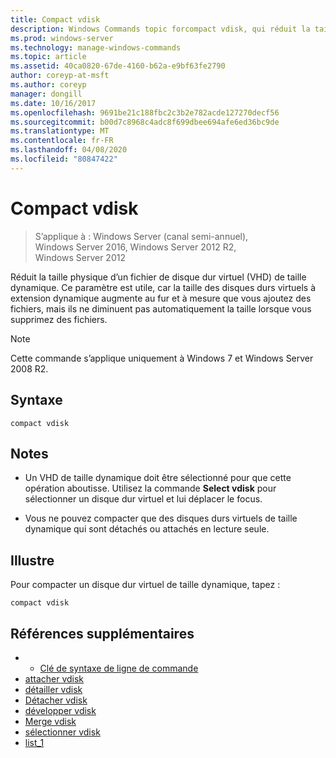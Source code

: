 ```yaml
---
title: Compact vdisk
description: Windows Commands topic forcompact vdisk, qui réduit la taille physique d’un fichier de disque dur virtuel (VHD) de taille dynamique.
ms.prod: windows-server
ms.technology: manage-windows-commands
ms.topic: article
ms.assetid: 40ca0820-67de-4160-b62a-e9bf63fe2790
author: coreyp-at-msft
ms.author: coreyp
manager: dongill
ms.date: 10/16/2017
ms.openlocfilehash: 9691be21c188fbc2c3b2e782acde127270decf56
ms.sourcegitcommit: b00d7c8968c4adc8f699dbee694afe6ed36bc9de
ms.translationtype: MT
ms.contentlocale: fr-FR
ms.lasthandoff: 04/08/2020
ms.locfileid: "80847422"
---
```

# <a name="compact-vdisk"></a>Compact vdisk

>S’applique à : Windows Server (canal semi-annuel), Windows Server 2016, Windows Server 2012 R2, Windows Server 2012

Réduit la taille physique d’un fichier de disque dur virtuel (VHD) de taille dynamique. Ce paramètre est utile, car la taille des disques durs virtuels à extension dynamique augmente au fur et à mesure que vous ajoutez des fichiers, mais ils ne diminuent pas automatiquement la taille lorsque vous supprimez des fichiers.

> [!NOTE]
> Cette commande s’applique uniquement à Windows 7 et Windows Server 2008 R2.

## <a name="syntax"></a>Syntaxe
```
compact vdisk
```

## <a name="remarks"></a>Notes

- Un VHD de taille dynamique doit être sélectionné pour que cette opération aboutisse. Utilisez la commande **Select vdisk** pour sélectionner un disque dur virtuel et lui déplacer le focus.

- Vous ne pouvez compacter que des disques durs virtuels de taille dynamique qui sont détachés ou attachés en lecture seule.

## <a name="examples"></a><a name=BKMK_Examples></a>Illustre
Pour compacter un disque dur virtuel de taille dynamique, tapez :
```
compact vdisk
```

## <a name="additional-references"></a>Références supplémentaires
- - [Clé de syntaxe de ligne de commande](command-line-syntax-key.md)
- [attacher vdisk](attach-vdisk.md)
- [détailler vdisk](detail-vdisk.md)
- [Détacher vdisk](detach-vdisk.md)
- [développer vdisk](expand-vdisk.md)
- [Merge vdisk](merge-vdisk.md)
- [sélectionner vdisk](select-vdisk.md)
- [list_1](list_1.md)
